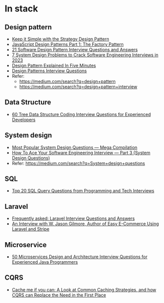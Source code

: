 # In stack

## Design pattern

- [Keep it Simple with the Strategy Design Pattern](https://blog.bitsrc.io/keep-it-simple-with-the-strategy-design-pattern-c36a14c985e9)
- [JavaScript Design Patterns Part 1: The Factory Pattern](https://medium.com/@thebabscraig/javascript-design-patterns-part-1-the-factory-pattern-5f135e881192)
- [21 Software Design Pattern Interview Questions and Answers](https://medium.com/javarevisited/21-software-design-pattern-interview-questions-and-answers-b7d1774b5dd2)
- [7 System Design Problems to Crack Software Engineering Interviews in 2023](https://medium.com/javarevisited/7-system-design-problems-to-crack-software-engineering-interviews-in-2023-13a518467c3e)
- [Design Pattern Explained In Five Minutes](https://medium.com/swlh/design-pattern-explained-in-five-minutes-4eae439005d6)
- [Design Patterns Interview Questions](https://www.interviewbit.com/design-patterns-interview-questions/)
- Refer: 
  - https://medium.com/search?q=design+pattern
  - https://medium.com/search?q=design+pattern+interview

## Data Structure

- [60 Tree Data Structure Coding Interview Questions for Experienced Developers](https://medium.com/javarevisited/top-60-tree-data-structure-coding-interview-questions-every-programmer-should-solve-89c4dbda7c5a)

## System design

- [Most Popular System Design Questions — Mega Compilation](https://medium.com/coders-mojo/most-popular-system-design-questions-mega-compilation-45218129fe26)
- [How To Ace Your Software Engineering Interview — Part 3 (System Design Questions)](https://chioualexander.medium.com/how-to-ace-your-software-engineering-interview-part-3-system-design-questions-d581bedcaf6a)
- Refer: https://medium.com/search?q=System+design+questions

## SQL
- [Top 20 SQL Query Questions from Programming and Tech Interviews](https://medium.com/javarevisited/20-sql-queries-for-programming-interviews-a7b5a7ea8144)

## Laravel

- [Frequently asked: Laravel Interview Questions and Answers](https://vigowebs.medium.com/frequently-asked-laravel-interview-questions-and-answers-ae060561adc2)
- [An Interview with W. Jason Gilmore, Author of Easy E-Commerce Using Laravel and Stripe](https://leanpub.medium.com/leanpub-podcast-interview-17-w-jason-gilmore-7811a281f5d9)

## Microservice

- [50 Microservices Design and Architecture Interview Questions for Experienced Java Programmers](https://medium.com/javarevisited/50-microservices-interview-questions-for-java-programmers-70a4a68c4349)

## CQRS
- [Cache me if you can: A Look at Common Caching Strategies, and how CQRS can Replace the Need in the First Place](https://medium.com/ssense-tech/cache-me-if-you-can-a-look-at-common-caching-strategies-and-how-cqrs-can-replace-the-need-in-the-65ec2b76e9e)
